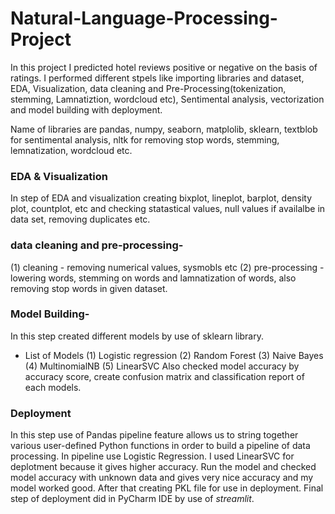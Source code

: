 # Natural-Language-Processing-Project
In this project I predicted hotel reviews positive or negative on the basis of ratings.
I performed different stpels like importing libraries and dataset, EDA, Visualization, data cleaning and Pre-Processing(tokenization, stemming, Lamnatiztion, wordcloud etc), Sentimental analysis, vectorization and model building with deployment.

Name of libraries are pandas, numpy, seaborn, matplolib, sklearn, textblob for sentimental analysis, nltk for removing stop words, stemming, lemnatization, wordcloud etc.

### EDA & Visualization
In step of EDA and visualization creating bixplot, lineplot, barplot, density plot, countplot, etc and checking statastical values, null values if availalbe in data set, removing duplicates etc.

### data cleaning and pre-processing-
(1) cleaning - removing numerical values, sysmobls etc
(2) pre-processing - lowering words, stemming on words and lamnatization of words, also removing stop words in given dataset.

### Model Building-
In this step created different models by use of sklearn library.
* List of Models
  (1) Logistic regression
  (2) Random Forest
  (3) Naive Bayes
  (4) MultinomialNB
  (5) LinearSVC
Also checked model accuracy by accuracy score, create confusion matrix and classification report of each models.

### Deployment
In this step use of Pandas pipeline feature allows us to string together various user-defined Python functions in order to build a pipeline of data processing. In pipeline use Logistic Regression.
I used LinearSVC for deplotment because it gives higher accuracy.
Run the model and checked model accuracy with unknown data and gives very nice accuracy and my model worked good.
After that creating PKL file for use in deployment.
Final step of deployment did in PyCharm IDE by use of _streamlit_.
